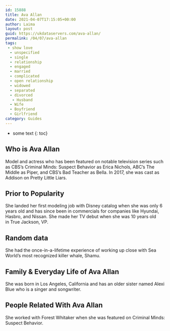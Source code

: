 ```yaml
---
id: 15888
title: Ava Allan
date: 2021-04-07T17:15:05+00:00
author: Laima
layout: post
guid: https://ukdataservers.com/ava-allan/
permalink: /04/07/ava-allan
tags:
 - show love
  - unspecified
  - single
  - relationship
  - engaged
  - married
  - complicated
  - open relationship
  - widowed
  - separated
  - divorced
   - Husband
  - Wife
  - Boyfriend
  - Girlfriend
category: Guides
---
```


* some text
{: toc}


## Who is Ava Allan
                  
                  
                  
Model and actress who has been featured on notable television series such as CBS&#8217;s Criminal Minds: Suspect Behavior as Erica Nichols, ABC&#8217;s The Middle as Piper, and CBS&#8217;s Bad Teacher as Bella. In 2017, she was cast as Addison on Pretty Little Liars.  
                  
              
            
              
            
                
                
                
## Prior to Popularity
                  
                  
                  
She landed her first modeling job with Disney catalog when she was only 6 years old and has since been in commercials for companies like Hyundai, Hasbro, and Nissan. She made her TV debut when she was 10 years old in True Jackson, VP. 
                  
              
            
              
            
                
                
                
## Random data
                  
                  
                  
She had the once-in-a-lifetime experience of working up close with Sea World&#8217;s most recognized killer whale, Shamu. 
                  
              
            
              
            
                
                
                
## Family & Everyday Life of Ava Allan
                  
                  
                  
She was born in Los Angeles, California and has an older sister named Alexi Blue who is a singer and songwriter. 
                  
              
            
              
            
                
                
                
## People Related With Ava Allan
                  
                  
                  
She worked with Forest Whitaker when she was featured on Criminal Minds: Suspect Behavior. 
                  
              
            
              
            
                
              
            
              
              
            
            
              
            
          
          
          
